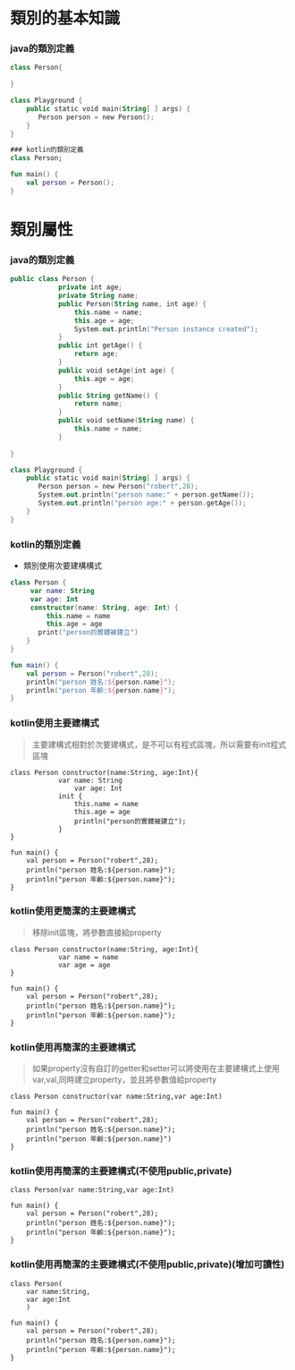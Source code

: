 # 類別的基本知識
### java的類別定義

```kotlin
class Person{
	
}

class Playground {
	public static void main(String[ ] args) {
	   Person person = new Person();
	}
}

### kotlin的類別定義
class Person;

fun main() {
	val person = Person();
}
```
# 類別屬性
### java的類別定義

```kotlin
public class Person {
	        private int age;
	        private String name;
	        public Person(String name, int age) {
	            this.name = name;
	            this.age = age;
	            System.out.println("Person instance created");
	        }
	        public int getAge() {
	            return age;
	        }
	        public void setAge(int age) {
	            this.age = age;
	        }
	        public String getName() {
	            return name;
	        }
	        public void setName(String name) {
	            this.name = name;
	        } 
	
}

class Playground {
	public static void main(String[ ] args) {
	   Person person = new Person("robert",28);
	   System.out.println("person name:" + person.getName());
	   System.out.println("person age:" + person.getAge());
	}
}
```
	
### kotlin的類別定義
* 類別使用次要建構構式

```kotlin
class Person {
	 var name: String
	 var age: Int			    
	 constructor(name: String, age: Int) {
		 this.name = name
		 this.age = age
	   print("person的實體被建立")
	} 
}

fun main() {
	val person = Person("robert",28);
	println("person 姓名:${person.name}");
	println("person 年齡:${person.name}");
}
```
	
### kotlin使用主要建構式
> 主要建構式相對於次要建構式，是不可以有程式區塊，所以需要有init程式區塊

	class Person constructor(name:String, age:Int){
	            var name: String
				    var age: Int
	            init {
	                this.name = name
	                this.age = age
	                println("person的實體被建立");
				} 
	}
	
	fun main() {
	    val person = Person("robert",28);
	    println("person 姓名:${person.name}");
	    println("person 年齡:${person.name}");
	}

### kotlin使用更簡潔的主要建構式
>移除init區塊，將參數直接給property

	class Person constructor(name:String, age:Int){
	            var name = name
				var age = age
	}
	
	fun main() {
	    val person = Person("robert",28);
	    println("person 姓名:${person.name}");
	    println("person 年齡:${person.name}");
	}

### kotlin使用再簡潔的主要建構式
> 如果property沒有自訂的getter和setter可以將使用在主要建構式上使用var,val,同時建立property，並且將參數值給property

	class Person constructor(var name:String,var age:Int)
	
	fun main() {
	    val person = Person("robert",28);
	    println("person 姓名:${person.name}");
	    println("person 年齡:${person.name}")
	}

### kotlin使用再簡潔的主要建構式(不使用public,private)
	class Person(var name:String,var age:Int)
	
	fun main() {
	    val person = Person("robert",28);
	    println("person 姓名:${person.name}");
	    println("person 年齡:${person.name}");
	}

### kotlin使用再簡潔的主要建構式(不使用public,private)(增加可讀性)
	class Person(
	    var name:String,
	    var age:Int
	    )
	
	fun main() {
	    val person = Person("robert",28);
	    println("person 姓名:${person.name}");
	    println("person 年齡:${person.name}");
	}